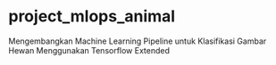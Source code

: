 # project_mlops_animal

Mengembangkan Machine Learning Pipeline untuk Klasifikasi Gambar Hewan Menggunakan Tensorflow Extended
